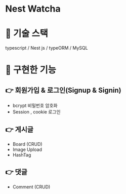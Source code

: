 # Nest Watcha

# 📌 기술 스택

typescript / Nest js / typeORM / MySQL

# 📌 구현한 기능

## 👉 회원가입 & 로그인(Signup & Signin)

- bcrypt 비밀번호 암호화
- Session , cookie 로그인

## 👉 게시글

- Board (CRUD)
- Image Upload
- HashTag

## 👉 댓글

- Comment (CRUD)

